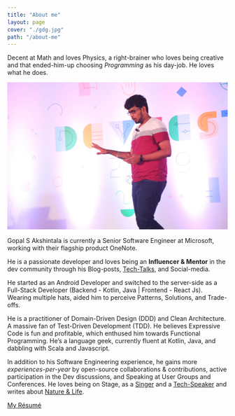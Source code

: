 ```yaml
---
title: "About me"
layout: page
cover: "./gdg.jpg"
path: "/about-me"
---
```


Decent at Math and loves Physics, a right-brainer who loves being creative and that ended-him-up choosing _Programming_ as his day-job. He loves what he does.

![Speaking at GDG Dev Fest, 2019](gdg.jpg)

Gopal S Akshintala is currently a Senior Software Engineer at Microsoft, working with their flagship product OneNote.

He is a passionate developer and loves being an **Influencer & Mentor** in the dev community through his Blog-posts, [Tech-Talks](https://overfullstack.ga/my-talks/), and Social-media.

He started as an Android Developer and switched to the server-side as a Full-Stack Developer (Backend - Kotlin, Java | Frontend - React Js). Wearing multiple hats, aided him to perceive Patterns, Solutions, and Trade-offs.

He is a practitioner of Domain-Driven Design (DDD) and Clean Architecture. A massive fan of Test-Driven Development (TDD). He believes Expressive Code is fun and profitable, which enthused him towards Functional Programming. He’s a language geek, currently fluent at Kotlin, Java, and dabbling with Scala and Javascript.

In addition to his Software Engineering experience, he gains more _experiences-per-year_ by open-source collaborations & contributions, active participation in the Dev discussions, and Speaking at User Groups and Conferences. He loves being on Stage, as a [Singer](http://bit.ly/agssc) and a [Tech-Speaker](https://overfullstack.ga/my-talks/) and writes about [Nature & Life](http://bit.ly/agslotw).

[My Résumé](http://bit.ly/ags-my-resume)
